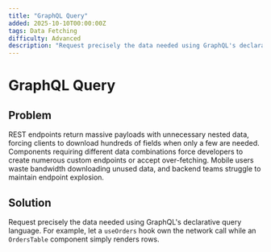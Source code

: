 ```yaml
---
title: "GraphQL Query"
added: 2025-10-10T00:00:00Z
tags: Data Fetching
difficulty: Advanced
description: "Request precisely the data needed using GraphQL's declarative query language."
---
```

# GraphQL Query

## Problem

REST endpoints return massive payloads with unnecessary nested data, forcing clients to download hundreds of fields when only a few are needed. Components requiring different data combinations force developers to create numerous custom endpoints or accept over-fetching. Mobile users waste bandwidth downloading unused data, and backend teams struggle to maintain endpoint explosion.

## Solution

Request precisely the data needed using GraphQL's declarative query language. For example, let a `useOrders` hook own the network call while an `OrdersTable` component simply renders rows.
